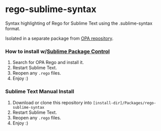 # rego-sublime-syntax

Syntax highlighting of Rego for Sublime Text using the .sublime-syntax format.

Isolated in a separate package from [OPA repository](https://github.com/open-policy-agent/opa/).

### How to install w/[Sublime Package Control](http://wbond.net/sublime_packages/package_control)

1. Search for OPA Rego and install it.
2. Restart Sublime Text.
3. Reopen any ```.rego``` files.
4. Enjoy :)

### Sublime Text Manual Install

1. Download or clone this repository into ```[install-dir]/Packages/rego-sublime-syntax```
2. Restart Sublime Text.
3. Reopen any ```.rego``` files.
4. Enjoy :)
